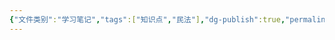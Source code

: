 ```yaml
---
{"文件类别":"学习笔记","tags":["知识点","民法"],"dg-publish":true,"permalink":"/学习笔记studyup/知识点cheese/名誉权/","dgPassFrontmatter":true,"created":"2024-10-24T22:09:16.935+08:00","updated":"2024-10-24T22:09:17.524+08:00"}
---
```


